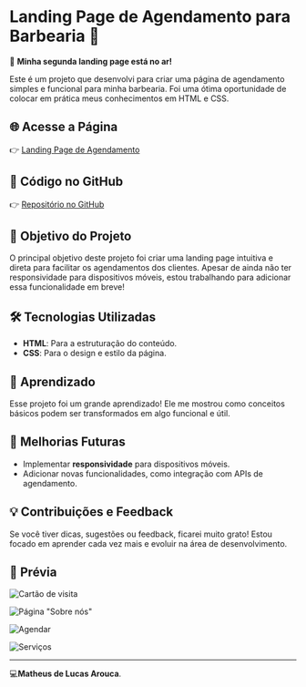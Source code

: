 # Landing Page de Agendamento para Barbearia 💈  

🚀 **Minha segunda landing page está no ar!**  

Este é um projeto que desenvolvi para criar uma página de agendamento simples e funcional para minha barbearia. Foi uma ótima oportunidade de colocar em prática meus conhecimentos em HTML e CSS.  

## 🌐 Acesse a Página  
👉 [Landing Page de Agendamento](https://lnkd.in/deq83CaV)  

## 📂 Código no GitHub  
👉 [Repositório no GitHub](https://lnkd.in/dcWiz8Qd)  

## 🎯 Objetivo do Projeto  
O principal objetivo deste projeto foi criar uma landing page intuitiva e direta para facilitar os agendamentos dos clientes. Apesar de ainda não ter responsividade para dispositivos móveis, estou trabalhando para adicionar essa funcionalidade em breve!  

## 🛠️ Tecnologias Utilizadas  
- **HTML**: Para a estruturação do conteúdo.  
- **CSS**: Para o design e estilo da página.  

## 🚀 Aprendizado  
Esse projeto foi um grande aprendizado! Ele me mostrou como conceitos básicos podem ser transformados em algo funcional e útil.  

## 📱 Melhorias Futuras  
- Implementar **responsividade** para dispositivos móveis.  
- Adicionar novas funcionalidades, como integração com APIs de agendamento.  

## 💡 Contribuições e Feedback  
Se você tiver dicas, sugestões ou feedback, ficarei muito grato! Estou focado em aprender cada vez mais e evoluir na área de desenvolvimento.  

## 📸 Prévia  
![Cartão de visita](https://github.com/user-attachments/assets/69d1cc36-799a-47df-9804-9bb581507154)



![Página "Sobre nós"](https://github.com/user-attachments/assets/5ea60403-83e3-4b34-96a0-12e42a17e3ff)



![Agendar](https://github.com/user-attachments/assets/41d08879-b730-44a0-9e36-ef36bd27f8e6)



![Serviços](https://github.com/user-attachments/assets/540f2ae1-9675-49fb-8bc3-fbff4567440a)






---  

💻**Matheus de Lucas Arouca**.  
